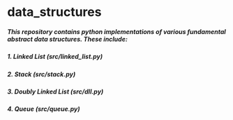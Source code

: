 # data_structures

##### This repository contains python implementations of various fundamental abstract data structures.  These include:


##### 1.  Linked List (src/linked_list.py)

##### 2. Stack (src/stack.py)

##### 3. Doubly Linked List (src/dll.py)

##### 4. Queue (src/queue.py)
